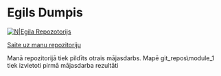 # Egils Dumpis
[![N|Egila Repozotorijs](https://avatars.githubusercontent.com/u/103927511?s=400&u=88c4212bf424acbd23c744b32b2448cbdbdfc4f6&v=4)](https://github.com/EgilsDumpis/devops_basic_egilsdumpis)

[Saite uz manu repozitoriju](https://github.com/EgilsDumpis/devops_basic_egilsdumpis)

Manā repozitorijā tiek pildīts otrais mājasdarbs. Mapē git_repos\module_1 tiek izvietoti pirmā mājasdarba rezultāti